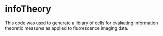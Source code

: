 # infoTheory
This code was used to generate a library of cells for evaluating information theoretic measures as applied to fluorescence imaging data.
